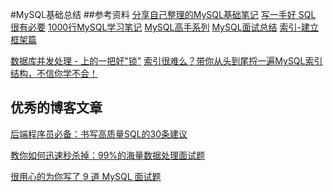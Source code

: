#MySQL基础总结
##参考资料
[分享自己整理的MySQL基础笔记](https://www.nowcoder.com/discuss/353707)
[写一手好 SQL 很有必要](https://mp.weixin.qq.com/s?__biz=MzUxOTc4NjEyMw==&mid=2247485420&idx=1&sn=2dad5815b5cf5d65ac386cd115403de0&chksm=f9f51c08ce82951e7cff92cc3888104cac2e24a16f6c5f1ee701a359a5b7e16cbaa5f458aaab&mpshare=1&scene=23&srcid=&sharer_sharetime=1576124148148&sharer_shareid=d812adcc01829f0f7f8fb06aea118511#rd)
[1000行MySQL学习笔记](https://mp.weixin.qq.com/s?__biz=MzIxNTQ0MDQxNg==&mid=2247486626&idx=1&sn=360e0ff2e280e800a5e6defb2cc5aabf&chksm=979901eda0ee88fbaf17f81b6cbf1d870aa59bd78ea2fcf25a91e9ca157f2c77f9d6f6bb7f95&mpshare=1&scene=23&srcid=&sharer_sharetime=1575470170943&sharer_shareid=d812adcc01829f0f7f8fb06aea118511#rd)
[MySQL高手系列](https://www.cnblogs.com/itsoku123/category/1539183.html)
[MySQL面试总结](https://www.cnblogs.com/canchi/p/12040744.html)
[索引-建立框架篇](https://www.cnblogs.com/michael9/p/12144435.html)


[数据库并发处理 - 上的一把好"锁"](https://www.cnblogs.com/michael9/p/12167434.html)
[索引很难么？带你从头到尾捋一遍MySQL索引结构，不信你学不会！](https://www.cnblogs.com/javazhiyin/p/12016500.html)
## 优秀的博客文章
[后端程序员必备：书写高质量SQL的30条建议](https://www.cnblogs.com/jay-huaxiao/p/12546973.html)

[教你如何迅速秒杀掉：99%的海量数据处理面试题](https://blog.csdn.net/v_july_v/article/details/7382693)


[很用心的为你写了 9 道 MySQL 面试题](https://mp.weixin.qq.com/s?__biz=MzUyNjQxNjYyMg==&mid=2247488127&idx=4&sn=040019b9991f9d62dcb0ded7d6cb7d1a&chksm=fa0e7dfecd79f4e8e2ab5b0e84ce7efa25589ebbb9eecf1b51d5413bc7edfc501a903c859201&mpshare=1&scene=23&srcid=&sharer_sharetime=1587272608819&sharer_shareid=d812adcc01829f0f7f8fb06aea118511#rd)

